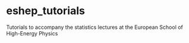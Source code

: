 # eshep_tutorials
Tutorials to accompany the statistics lectures at the European School of High-Energy Physics

